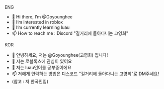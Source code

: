 ENG
- 👋 Hi there, I’m @Goyounghee
- 👀 I’m interested in roblox
- 🌱 I’m currently learning luau
- 📫 How to reach me : Discord "길거리에 돌아다니는 고영희"

KOR
- 👋 안녕하세요, 저는 @Goyounghee(고영희) 입니다!
- 👀 저는 로블록스에 관심이 있어요
- 🌱 저는 luau언어를 공부중이에요
- 📫 저에게 연락하는 방법은 디스코드 "길거리에 돌아다니는 고영희"로 DM주세요!
- (참고 : 저 한국인임)

<!---
Goyounghee/Goyounghee is a ✨ special ✨ repository because its `README.md` (this file) appears on your GitHub profile.
You can click the Preview link to take a look at your changes.
--->
